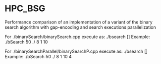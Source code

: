 # HPC_BSG
Performance comparison of an implementation of a variant of the binary search algorithm with gap-encoding and search executions parallelization

For ./binarySearch/binarySearch.cpp
execute as: ./bsearch <n> <prefixResult> <BLK> <NORMAL flag> [<sigma>]
Example:
./bSearch 50 ./ 8 1 10
  
For ./binarySearchParallel/binarySearchP.cpp
execute as: ./bsearch <n> <prefixResult> <BLK> <NORMAL flag> [<sigma>] <threads>
Example:
./bSearch 50 ./ 8 1 10 4
